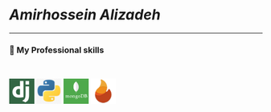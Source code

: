 
# ***Amirhossein Alizadeh***

<hr>

### 🔭 My Professional skills 

<br>

<img src="./django-icon-256.png" alt="Django" 
width="50" height="50"> <img src="./534-5345877_python-logo-clipart.png" alt="Python" width="50" height="50"> <img src="./mongodb-png--1000.png" alt="MongoDB" width="50" height="50"> <img src="./34474300.png" alt="Pyrogram" width="50" height="50">